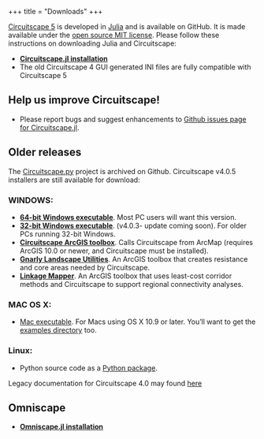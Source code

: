 +++
title = "Downloads"
+++

[Circuitscape 5](https://github.com/Circuitscape/Circuitscape.jl) is developed in [Julia](https://julialang.org) and is available on GitHub. It is made available under the [open source MIT license](https://github.com/Circuitscape/Circuitscape.jl/blob/master/LICENSE.md).
Please follow these instructions on downloading Julia and Circuitscape:

* [**Circuitscape.jl installation**](https://github.com/Circuitscape/Circuitscape.jl/blob/master/README.md#Installation)
* The old Circuitscape 4 GUI generated INI files are fully compatible with Circuitscape 5

## **Help us improve Circuitscape**!

* Please report bugs and suggest enhancements to [Github issues page for Circuitscape.jl](https://github.com/Circuitscape/Circuitscape.jl/issues).

## Older releases

The [Circuitscape.py](https://github.com/Circuitscape/Circuitscape.py/) project is archived on Github. Circuitscape v4.0.5 installers are still available for download:

### WINDOWS:

* [**64-bit Windows executable**](/downloads/Circuitscape-4.0.5-x64-setup.exe). Most PC users will want this version.
* [**32-bit Windows executable**](/downloads/Circuitscape-4.0.3-Win32-setup.exe). (v4.0.3- update coming soon). For older PCs running 32-bit Windows.
* [**Circuitscape ArcGIS toolbox**](/downloads/Circuitscape_for_ArcGIS_2013_10_08_rev2.zip). Calls Circuitscape from ArcMap (requires ArcGIS 10.0 or newer, and Circuitscape must be installed).
* [**Gnarly Landscape Utilities**](/downloads/Gnarly_Landscape_Utilities_0_1_9.zip). An ArcGIS toolbox that creates resistance and core areas needed by Circuitscape.
* [**Linkage Mapper**](https://circuitscape.org/linkagemapper/). An ArcGIS toolbox that uses least-cost corridor methods and Circuitscape to support regional connectivity analyses.

### MAC OS X:

* [Mac executable](/downloads/Circuitscape-4.0.5.dmg). For Macs using OS X 10.9 or later. You’ll want to get the [examples directory](https://github.com/Circuitscape/Circuitscape/tree/master/examples) too.

### Linux:

* Python source code as a [Python package](https://pypi.python.org/pypi/Circuitscape/).

Legacy documentation for Circuitscape 4.0 may found [here](/downloads/circuitscape_4_0.pdf)

## **Omniscape**
* [**Omniscape.jl installation**](https://github.com/Circuitscape/Omniscape.jl#installation)

